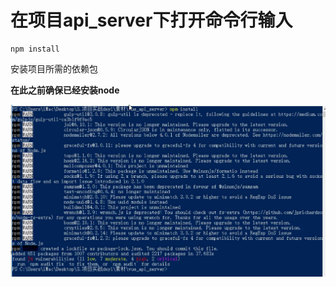 # 在项目api_server下打开命令行输入

```
npm install 
```

安装项目所需的依赖包

**在此之前确保已经安装node**

![image-20210718160145105](安装依赖包.assets/image-20210718160145105-1626595306400.png)

